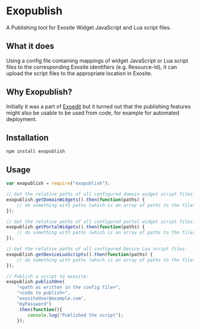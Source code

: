 # Exopublish
A Publishing tool for Exosite Widget JavaScript and Lua script files.

## What it does
Using a config file containing mappings of widget JavaScript or Lua script files to the corresponding Exosite identifiers (e.g. Resource-Id), it can upload the script files to the appropriate location in Exosite.

## Why Exopublish?
Initially it was a part of [Exoedit](https://github.com/teggno/exoedit) but it turned out that the publishing features might also be usable to be used from code, for example for automated deployment.

## Installation
`npm install exopublish`

## Usage
```javascript
var exopublish = require("exopublish");

// Get the relative paths of all configured domain widget script files:
exopublish.getDomainWidgets().then(function(paths) {
    // do something with paths (which is an array of paths to the files)
});

// Get the relative paths of all configured portal widget script files:
exopublish.getPortalWidgets().then(function(paths) {
    // do something with paths (which is an array of paths to the files)
});

// Get the relative paths of all configured Device Lua script files:
exopublish.getDeviceLuaScripts().then(function(paths) {
    // do something with paths (which is an array of paths to the files)
});

// Publish a script to exosite:
exopublish.publishOne(
    "<path as written in the config file>", 
    "<code to publish>", 
    "exositeUser@example.com", 
    "myPassword")
    .then(function(){
        console.log("Published the script");
    });
```
